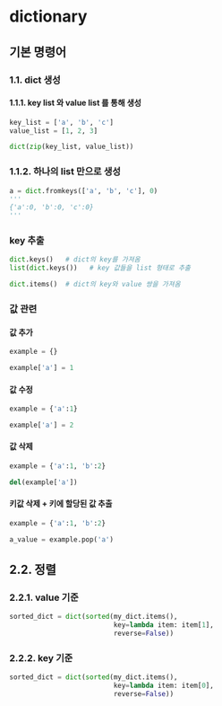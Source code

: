 # dictionary

## 기본 명령어

### 1.1. dict 생성

#### 1.1.1. key list 와 value list 를 통해 생성

```python
key_list = ['a', 'b', 'c']
value_list = [1, 2, 3]

dict(zip(key_list, value_list))
```

### 1.1.2. 하나의 list 만으로 생성

```python
a = dict.fromkeys(['a', 'b', 'c'], 0)
'''
{'a':0, 'b':0, 'c':0}
'''
```



### key 추출

```python
dict.keys()	  # dict의 key를 가져옴
list(dict.keys())	# key 값들을 list 형태로 추출
```

```python
dict.items()  # dict의 key와 value 쌍을 가져옴
```

### 값 관련

#### 값 추가

```python
example = {}

example['a'] = 1
```

#### 값 수정

```python
example = {'a':1}

example['a'] = 2
```

#### 값 삭제

```python
example = {'a':1, 'b':2}

del(example['a'])
```

#### 키값 삭제 + 키에 할당된 값 추출

```python
example = {'a':1, 'b':2}

a_value = example.pop('a')
```

## 2.2. 정렬

### 2.2.1. value 기준

```python
sorted_dict = dict(sorted(my_dict.items(), 
                          key=lambda item: item[1],
                          reverse=False))
```

### 2.2.2. key 기준

```python
sorted_dict = dict(sorted(my_dict.items(), 
                          key=lambda item: item[0],
                          reverse=False))
```




